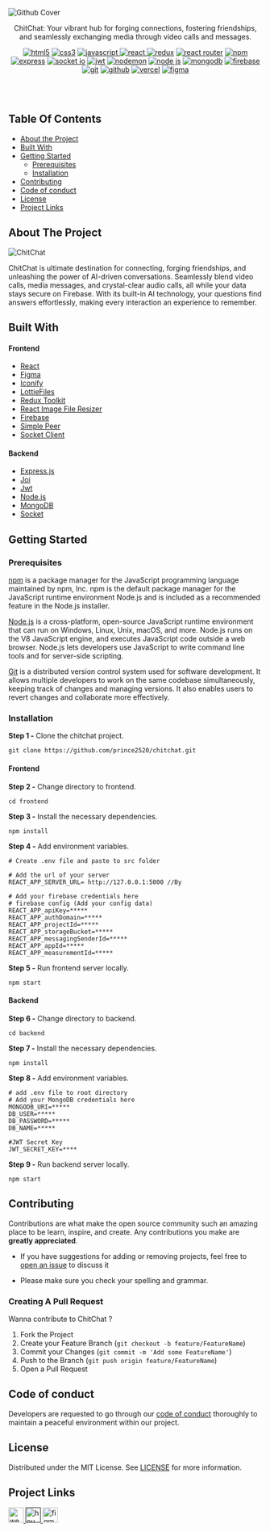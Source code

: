 ![Github Cover](https://github.com/prince2520/chitchat/assets/68547999/6da70939-0f31-4cf3-88e5-61de0c740d23)

<p align = "center">
ChitChat: Your vibrant hub for forging connections, fostering friendships, and seamlessly exchanging media through video calls and messages.
</p>


<p align="center" width="50%">
<a href="https://html.com/" target="_blank" rel="noreferrer"> <img src="https://img.shields.io/badge/html5-%23E34F26.svg?style=for-the-badge&logo=html5&logoColor=white" alt="html5"/></a>
<a href="https://developer.mozilla.org/en-US/docs/Web/CSS" target="_blank" rel="noreferrer"> <img src="https://img.shields.io/badge/css3-%231572B6.svg?style=for-the-badge&logo=css3&logoColor=white" alt="css3"/></a>
<a href="https://www.w3schools.com/js/" target="_blank" rel="noreferrer"> <img src="https://img.shields.io/badge/javascript-%23323330.svg?style=for-the-badge&logo=javascript&logoColor=%23F7DF1E" alt="javascript"/> </a>
<a href="https://legacy.reactjs.org/docs/getting-started.html" target="_blank" rel="noreferrer"> <img src="https://img.shields.io/badge/react-%2320232a.svg?style=for-the-badge&logo=react&logoColor=%2361DAFB" alt="react"/> </a>
<a href="https://redux.js.org/" target="_blank" rel="noreferrer"> <img src="https://img.shields.io/badge/redux-%23593d88.svg?style=for-the-badge&logo=redux&logoColor=white" alt="redux"/></a>
<a href="https://reactrouter.com/en/main" target="_blank" rel="noreferrer"> <img src="https://img.shields.io/badge/React_Router-CA4245?style=for-the-badge&logo=react-router&logoColor=white" alt="react router"/></a>
<a href="https://www.npmjs.com/" target="_blank" rel="noreferrer"> <img src="https://img.shields.io/badge/NPM-%23CB3837.svg?style=for-the-badge&logo=npm&logoColor=white" alt="npm"/></a>
<a href="https://expressjs.com/" target="_blank" rel="noreferrer"> <img src="https://img.shields.io/badge/express.js-%23404d59.svg?style=for-the-badge&logo=express&logoColor=%2361DAFB" alt="express"/></a>
<a href="https://socket.io/" target="_blank" rel="noreferrer"> <img src="https://img.shields.io/badge/Socket.io-black?style=for-the-badge&logo=socket.io&badgeColor=010101" alt="socket io"/></a>
<a href="https://jwt.io/" target="_blank" rel="noreferrer"> <img src="https://img.shields.io/badge/JWT-black?style=for-the-badge&logo=JSON%20web%20tokens" alt="jwt"/></a>
<a href="https://www.npmjs.com/package//nodemon" target="_blank" rel="noreferrer"> <img src="https://img.shields.io/badge/NODEMON-%23323330.svg?style=for-the-badge&logo=nodemon&logoColor=%BBDEAD" alt="nodemon"/></a>
<a href="https://reactrouter.com/en/main" target="_blank" rel="noreferrer"> <img src="https://img.shields.io/badge/node.js-6DA55F?style=for-the-badge&logo=node.js&logoColor=white" alt="node js"/></a>
<a href="https://www.mongodb.com/" target="_blank" rel="noreferrer"> <img src="https://img.shields.io/badge/MongoDB-%234ea94b.svg?style=for-the-badge&logo=mongodb&logoColor=white" alt="mongodb"/></a>
<a href="https://firebase.google.com/" target="_blank" rel="noreferrer"> <img src="https://img.shields.io/badge/firebase-%23039BE5.svg?style=for-the-badge&logo=firebase" alt="firebase"/></a>
<a href="https://git-scm.com/" target="_blank" rel="noreferrer"> <img src="https://img.shields.io/badge/git-%23F05033.svg?style=for-the-badge&logo=git&logoColor=white" alt="git"/></a>
<a href="https://github.com/" target="_blank" rel="noreferrer"> <img src="https://img.shields.io/badge/github-%23121011.svg?style=for-the-badge&logo=github&logoColor=white" alt="github"/></a>
<a href="https://vercel.com/" target="_blank" rel="noreferrer"> <img src="https://img.shields.io/badge/vercel-%23000000.svg?style=for-the-badge&logo=vercel&logoColor=white" alt="vercel"/></a>
<a href="https://www.figma.com/" target="_blank" rel="noreferrer"> <img src="https://img.shields.io/badge/figma-%23F24E1E.svg?style=for-the-badge&logo=figma&logoColor=white" alt="figma"/></a>
</p>

</br>
<br/>

## Table Of Contents
* [About the Project](#about-the-project)
* [Built With](#built-with)
* [Getting Started](#getting-started)
  * [Prerequisites](#prerequisites)
  * [Installation](#installation)
* [Contributing](#contributing)
* [Code of conduct](#code-of-conduct)
* [License](#license)
* [Project Links](#project-links)


## About The Project
![ChitChat](https://github.com/prince2520/chitchat/assets/68547999/333d5a56-8753-481d-8377-5ffb4c4a53c7)

<p align="left">
ChitChat is ultimate destination for connecting, forging friendships, and unleashing the power of AI-driven conversations. Seamlessly blend video calls, media messages, and crystal-clear audio calls, all while your data stays secure on Firebase. With its built-in AI technology, your questions find answers effortlessly, making every interaction an experience to remember.
</p>

## Built With
#### Frontend
* [React](https://react.dev/)
* [Figma](https://www.figma.com/)
* [Iconify](https://iconify.design/)
* [LottieFiles](https://lottiefiles.com/)
* [Redux Toolkit](https://redux-toolkit.js.org/)
* [React Image File Resizer](https://www.npmjs.com/package/react-image-file-resizer)
* [Firebase](https://firebase.google.com/)
* [Simple Peer](https://www.npmjs.com/package/simple-peer)
* [Socket Client](https://socket.io/docs/v4/client-api/)

#### Backend
* [Express.js](https://expressjs.com/)
* [Joi](https://joi.dev/)
* [Jwt](https://jwt.io/)
* [Node.js](https://nodejs.org/en)
* [MongoDB](https://mongodb.com/)
* [Socket](https://www.npmjs.com/package/socket.io)

## Getting Started  

### Prerequisites
<a href="https://www.npmjs.com/package/npm" >npm</a>  is a package manager for the JavaScript programming language maintained by npm, Inc. npm is the default package manager for the JavaScript runtime environment Node.js and is included as a recommended feature in the Node.js installer. 

<a href="https://nodejs.org/en">Node.js</a> is a cross-platform, open-source JavaScript runtime environment that can run on Windows, Linux, Unix, macOS, and more. Node.js runs on the V8 JavaScript engine, and executes JavaScript code outside a web browser. Node.js lets developers use JavaScript to write command line tools and for server-side scripting.

<a href="https://git-scm.com/downloads" >Git</a> is a distributed version control system used for software development. It allows multiple developers to work on the same codebase simultaneously, keeping track of changes and managing versions. It also enables users to revert changes and collaborate more effectively.


### Installation

<p><b>Step 1 -</b> Clone the chitchat project.</p>

```
git clone https://github.com/prince2520/chitchat.git
```

#### Frontend

<p><b>Step 2 -</b> Change directory to frontend. </p>

```
cd frontend 
```

<p><b>Step 3 -</b> Install the necessary dependencies. </p>

```
npm install 
```

<p><b>Step 4 -</b> Add environment variables. </p>

```
# Create .env file and paste to src folder

# Add the url of your server
REACT_APP_SERVER_URL= http://127.0.0.1:5000 //By 

# Add your firebase credentials here
# firebase config (Add your config data)
REACT_APP_apiKey=*****
REACT_APP_authDomain=*****
REACT_APP_projectId=*****
REACT_APP_storageBucket=*****
REACT_APP_messagingSenderId=*****
REACT_APP_appId=*****
REACT_APP_measurementId=*****
```
<p><b>Step 5 -</b> Run frontend server locally.</p>

```
npm start 
```

#### Backend

<p><b>Step 6 -</b> Change directory to backend. </p>

```
cd backend 
```

<p><b>Step 7 -</b> Install the necessary dependencies. </p>

```
npm install 
```

<p><b>Step 8 -</b> Add environment variables. </p>

```
# add .env file to root directory
# Add your MongoDB credentials here
MONGODB_URI=*****
DB_USER=*****
DB_PASSWORD=*****
DB_NAME=*****

#JWT Secret Key
JWT_SECRET_KEY=****

```

<p><b>Step 9 -</b> Run backend server locally.</p>

```
npm start
```

## Contributing

Contributions are what make the open source community such an amazing place to be learn, inspire, and create. Any contributions you make are **greatly appreciated**.
* If you have suggestions for adding or removing projects, feel free to [open an issue](https://github.com/prince2520/chitchat/issues) to discuss it

* Please make sure you check your spelling and grammar.

### Creating A Pull Request

Wanna contribute to ChitChat ?

1. Fork the Project
2. Create your Feature Branch (`git checkout -b feature/FeatureName`)
3. Commit your Changes (`git commit -m 'Add some FeatureName'`)
4. Push to the Branch (`git push origin feature/FeatureName`)
5. Open a Pull Request


## Code of conduct

Developers are requested to go through our <a href="https://github.com/prince2520/chitchat/blob/main/CODE_OF_CONDUCT.md">code of conduct</a> thoroughly to maintain a peaceful environment within our project.

## License
Distributed under the MIT License. See [LICENSE](https://github.com/prince2520/chitchat/blob/main/LICENSE.txt) for more information.

## Project Links
<p align="left">
<a href="https://github.com/prince2520/chitchat" target="_blank" rel="noreferrer"> <img src="https://github.com/prince2520/animesuper/assets/68547999/56ca3f30-2eb8-48fb-a669-2cadd5fc3297" alt="website" height="30"/> </a>
<a href="" target="_blank" rel="noreferrer"> <img src="https://github.com/prince2520/animesuper/assets/68547999/fc73f01d-9043-4756-a8fd-b9b029b20c39" alt="hou"  height="30"/> </a>
<a href="https://www.figma.com/file/bd0paKNg49My3fX5vHR9r4/ChitChat?type=design&node-id=0%3A1&mode=design&t=33lYqE1rsVVEVnTk-1" target="_blank" rel="noreferrer"> <img src="https://github.com/prince2520/animesuper/assets/68547999/a973c973-0031-4712-a573-07189646f6d5" alt="figma" height="30"/></a>
